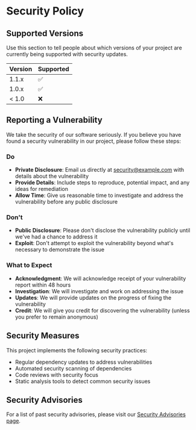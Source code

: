 # Security Policy

## Supported Versions

Use this section to tell people about which versions of your project are currently being supported with security updates.

| Version | Supported          |
| ------- | ------------------ |
| 1.1.x   | :white_check_mark: |
| 1.0.x   | :white_check_mark: |
| < 1.0   | :x:                |

## Reporting a Vulnerability

We take the security of our software seriously. If you believe you have found a security vulnerability in our project, please follow these steps:

### Do
- **Private Disclosure**: Email us directly at [security@example.com](mailto:security@example.com) with details about the vulnerability
- **Provide Details**: Include steps to reproduce, potential impact, and any ideas for remediation
- **Allow Time**: Give us reasonable time to investigate and address the vulnerability before any public disclosure

### Don't
- **Public Disclosure**: Please don't disclose the vulnerability publicly until we've had a chance to address it
- **Exploit**: Don't attempt to exploit the vulnerability beyond what's necessary to demonstrate the issue

### What to Expect
- **Acknowledgment**: We will acknowledge receipt of your vulnerability report within 48 hours
- **Investigation**: We will investigate and work on addressing the issue
- **Updates**: We will provide updates on the progress of fixing the vulnerability
- **Credit**: We will give you credit for discovering the vulnerability (unless you prefer to remain anonymous)

## Security Measures

This project implements the following security practices:

- Regular dependency updates to address vulnerabilities
- Automated security scanning of dependencies
- Code reviews with security focus
- Static analysis tools to detect common security issues

## Security Advisories

For a list of past security advisories, please visit our [Security Advisories page](https://github.com/v-s-v-i-s-h-w-a-s/tic-tac-toe/security/advisories).

